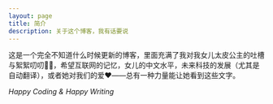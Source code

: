 ```yaml
---
layout: page
title: 简介
description: 关于这个博客，我有话要说
---
```


这是一个完全不知道什么时候更新的博客，里面充满了我对我女儿太皮公主的吐槽与絮絮叨叨👨‍👧，希望互联网的记忆，女儿的中文水平，未来科技的发展（尤其是自动翻译），或者她对我们的爱❤️——总有一种力量能让她看到这些文字。

*Happy Coding & Happy Writing*
